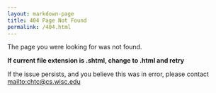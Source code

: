 ```yaml
---
layout: markdown-page
title: 404 Page Not Found
permalink: /404.html
---
```


The page you were looking for was not found.

**If current file extension is .shtml, change to .html and retry**

If the issue persists, and you believe this was in error, please contact <mailto:chtc@cs.wisc.edu>
